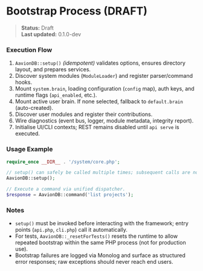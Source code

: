 # Bootstrap Process (DRAFT)

> **Status:** Draft  
> **Last updated:** 0.1.0-dev

### Execution Flow
1. `AavionDB::setup()` *(idempotent)* validates options, ensures directory layout, and prepares services.  
2. Discover system modules (`ModuleLoader`) and register parser/command hooks.  
3. Mount `system.brain`, loading configuration (`config` map), auth keys, and runtime flags (`api_enabled`, etc.).  
4. Mount active user brain. If none selected, fallback to `default.brain` (auto-created).  
5. Discover user modules and register their contributions.  
6. Wire diagnostics (event bus, logger, module metadata, integrity report).  
7. Initialise UI/CLI contexts; REST remains disabled until `api serve` is executed.

### Usage Example
```php
require_once __DIR__ . '/system/core.php';

// setup() can safely be called multiple times; subsequent calls are no-ops.
AavionDB::setup();

// Execute a command via unified dispatcher.
$response = AavionDB::command('list projects');
```

### Notes
- `setup()` must be invoked before interacting with the framework; entry points (`api.php`, `cli.php`) call it automatically.  
- For tests, `AavionDB::_resetForTests()` resets the runtime to allow repeated bootstrap within the same PHP process (not for production use).  
- Bootstrap failures are logged via Monolog and surface as structured error responses; raw exceptions should never reach end users.
